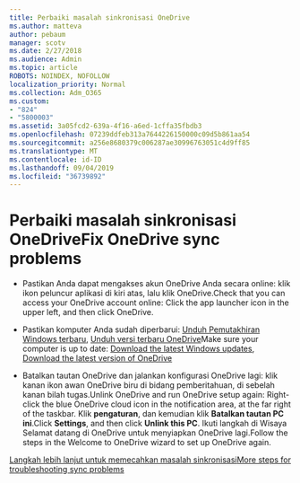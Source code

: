```yaml
---
title: Perbaiki masalah sinkronisasi OneDrive
ms.author: matteva
author: pebaum
manager: scotv
ms.date: 2/27/2018
ms.audience: Admin
ms.topic: article
ROBOTS: NOINDEX, NOFOLLOW
localization_priority: Normal
ms.collection: Adm_O365
ms.custom:
- "824"
- "5800003"
ms.assetid: 3a05fcd2-639a-4f16-a6ed-1cffa35fbdb3
ms.openlocfilehash: 07239ddfeb313a7644226150000c09d5b861aa54
ms.sourcegitcommit: a256e8680379c006287ae30996763051c4d9ff85
ms.translationtype: MT
ms.contentlocale: id-ID
ms.lasthandoff: 09/04/2019
ms.locfileid: "36739892"
---
```

# <a name="fix-onedrive-sync-problems"></a><span data-ttu-id="4cb32-102">Perbaiki masalah sinkronisasi OneDrive</span><span class="sxs-lookup"><span data-stu-id="4cb32-102">Fix OneDrive sync problems</span></span>

- <span data-ttu-id="4cb32-103">Pastikan Anda dapat mengakses akun OneDrive Anda secara online: klik ikon peluncur aplikasi di kiri atas, lalu klik OneDrive.</span><span class="sxs-lookup"><span data-stu-id="4cb32-103">Check that you can access your OneDrive account online: Click the app launcher icon in the upper left, and then click OneDrive.</span></span>
    
- <span data-ttu-id="4cb32-104">Pastikan komputer Anda sudah diperbarui: [Unduh Pemutakhiran Windows terbaru](http://go.microsoft.com/fwlink/p/?LinkId=825773), [Unduh versi terbaru OneDrive](https://go.microsoft.com/fwlink/p/?linkid=844652)</span><span class="sxs-lookup"><span data-stu-id="4cb32-104">Make sure your computer is up to date: [Download the latest Windows updates](http://go.microsoft.com/fwlink/p/?LinkId=825773), [Download the latest version of OneDrive](https://go.microsoft.com/fwlink/p/?linkid=844652)</span></span>
    
- <span data-ttu-id="4cb32-105">Batalkan tautan OneDrive dan jalankan konfigurasi OneDrive lagi: klik kanan ikon awan OneDrive biru di bidang pemberitahuan, di sebelah kanan bilah tugas.</span><span class="sxs-lookup"><span data-stu-id="4cb32-105">Unlink OneDrive and run OneDrive setup again: Right-click the blue OneDrive cloud icon in the notification area, at the far right of the taskbar.</span></span> <span data-ttu-id="4cb32-106">Klik **pengaturan**, dan kemudian klik **Batalkan tautan PC ini**.</span><span class="sxs-lookup"><span data-stu-id="4cb32-106">Click **Settings**, and then click **Unlink this PC**.</span></span> <span data-ttu-id="4cb32-107">Ikuti langkah di Wisaya Selamat datang di OneDrive untuk menyiapkan OneDrive lagi.</span><span class="sxs-lookup"><span data-stu-id="4cb32-107">Follow the steps in the Welcome to OneDrive wizard to set up OneDrive again.</span></span>
    
[<span data-ttu-id="4cb32-108">Langkah lebih lanjut untuk memecahkan masalah sinkronisasi</span><span class="sxs-lookup"><span data-stu-id="4cb32-108">More steps for troubleshooting sync problems</span></span>](https://support.office.com/article/fix-onedrive-for-business-sync-problems-207e983e-146d-404c-a994-672ef29e1f90)
  

